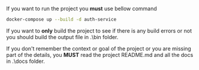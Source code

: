 If you want to run the project you **must** use bellow command
```sh
docker-compose up --build -d auth-service
```
If you want to **only** build the project to see if there is any build errors or not you should build the output file in .\bin folder.

If you don't remember the context or goal of the project or you are missing part of the details, you **MUST** read the project README.md and all the docs in .\docs folder.

